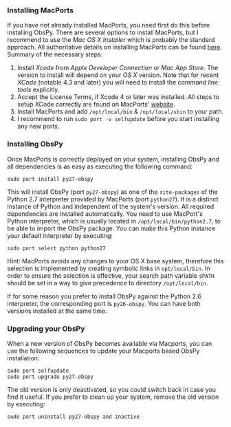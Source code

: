 ###  Installing MacPorts ###

If you have not already installed MacPorts, you need first do this before installing ObsPy. There are several options to install MacPorts, but I recommend to use the _Mac OS X Installer_ which is probably the standard approach. All authoritative details on installing MacPorts can be found [here](http://www.macports.org/install.php). Summary of the necessary steps:

1. Install _Xcode_ from _Apple Developer Connection_ or _Mac App Store_. The version to install will depend on your _OS X_ version. Note that for recent _XCode_ (notable 4.3 and later) you will need to install the _command line tools_ explicitly. 
1. Accept the License Terms, if Xcode 4 or later was installed. All steps to setup XCode correctly are found on MacPorts' [website](http://www.macports.org/install.php). 
1. Install MacPorts and add `/opt/local/bin` & `/opt/local/sbin` to your path.
1. I recommend to run `sudo port -v selfupdate` before you start installing any new ports.


### Installing ObsPy ###

Once MacPorts is correctly deployed on your system, installing ObsPy and all dependencies is as easy as executing the following command:

    sudo port install py27-obspy

This will install ObsPy (port `py27-obspy`) as one of the `site-packages` of the Python 2.7 interpreter provided by MacPorts (port `python27`). It is a distinct instance of Python and independent of the system's version. All required dependencies are installed automatically. You need to use MacPort's Python interpreter, which is usually located in `/opt/local/bin/python2.7`, to be able to import the ObsPy package. You can make this Python instance your default interpreter by executing:

    sudo port select python python27

Hint: MacPorts avoids any changes to your OS X base system, therefore this selection is implemented by creating symbolic links in `opt/local/bin`. In order to ensure the selection is effective, your search path variable `$PATH` should be set in a way to give precedence to directory `/opt/local/bin`.

If for some reason you prefer to install ObsPy against the Python 2.6 interpreter, the corresponding port is `py26-obspy`. You can have both versions installed at the same time.


### Upgrading your ObsPy ###

When a new version of ObsPy becomes available via Macports, you can use the following sequences to update your Macports based ObsPy installation:

    sudo port selfupdate
    sudo port upgrade py27-obspy

The old version is only deactivated, so you could switch back in case you find it useful. If you prefer to clean up your system, remove the old version by executing:

    sudo port uninstall py27-obspy and inactive
